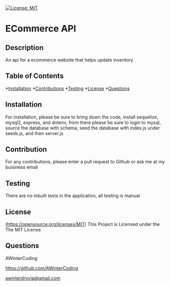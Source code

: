 [![License: MIT](https://img.shields.io/badge/License-MIT-yellow.svg)](https://opensource.org/licenses/MIT)
  
# ECommerce API

## Description

An api for a ecommerce website that helps update inventory

## Table of Contents

*[Installation](#installation)
*[Contributions](#contributions)
*[Testing](#testing)
*[License](#license)
*[Questions](#questions)

## Installation

For installation, please be sure to bring down the code, install sequelize, mysql2, express, and dotenv, from there please be sure to login to mysql, source the database with schema, seed the database with index.js under seeds.js,  and then server.js

## Contribution

For any contributions, please enter a pull request to Github or ask me at my buisiness email

## Testing

There are no inbuilt tests in the application, all testing is manual

## License

(https://opensource.org/licenses/MIT)
This Project is Licensed under the The MIT License

## Questions

AWinterCoding

https://github.com/AWinterCoding

awinterdrovia@gmail.com
